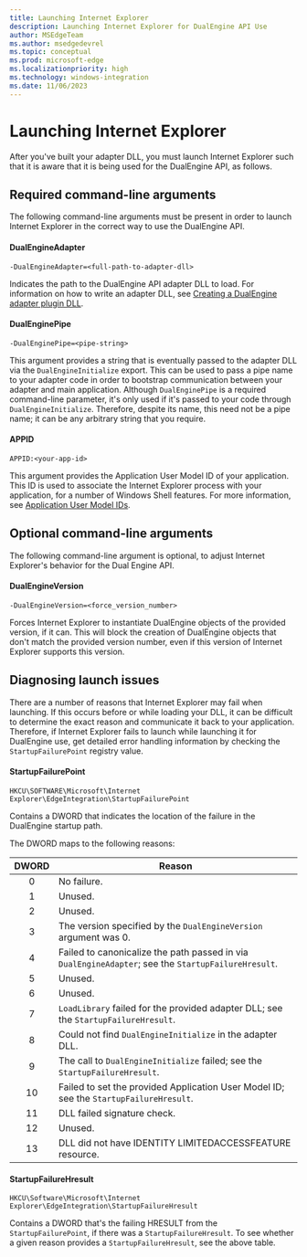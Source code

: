 ```yaml
---
title: Launching Internet Explorer
description: Launching Internet Explorer for DualEngine API Use
author: MSEdgeTeam
ms.author: msedgedevrel
ms.topic: conceptual
ms.prod: microsoft-edge
ms.localizationpriority: high
ms.technology: windows-integration
ms.date: 11/06/2023
---
```

# Launching Internet Explorer

After you've built your adapter DLL, you must launch Internet Explorer such that it is aware that it is being used for the DualEngine API, as follows.


<!-- ====================================================================== -->
## Required command-line arguments

The following command-line arguments must be present in order to launch Internet Explorer in the correct way to use the DualEngine API.


<!-- ------------------------------ -->
#### DualEngineAdapter

`-DualEngineAdapter=<full-path-to-adapter-dll>`

Indicates the path to the DualEngine API adapter DLL to load.  For information on how to write an adapter DLL, see [Creating a DualEngine adapter plugin DLL](adapter-dll.md).


<!-- ------------------------------ -->
#### DualEnginePipe

`-DualEnginePipe=<pipe-string>`

This argument provides a string that is eventually passed to the adapter DLL via the `DualEngineInitialize` export.  This can be used to pass a pipe name to your adapter code in order to bootstrap communication between your adapter and main application.  Although `DualEnginePipe` is a required command-line parameter, it's only used if it's passed to your code through `DualEngineInitialize`.  Therefore, despite its name, this need not be a pipe name; it can be any arbitrary string that you require.


<!-- ------------------------------ -->
#### APPID

`APPID:<your-app-id>`

This argument provides the Application User Model ID of your application.  This ID is used to associate the Internet Explorer process with your application, for a number of Windows Shell features.  For more information, see [Application User Model IDs](/windows/win32/shell/appids).


<!-- ====================================================================== -->
## Optional command-line arguments

The following command-line argument is optional, to adjust Internet Explorer's behavior for the Dual Engine API.


<!-- ------------------------------ -->
#### DualEngineVersion

`-DualEngineVersion=<force_version_number>`

Forces Internet Explorer to instantiate DualEngine objects of the provided version, if it can.  This will block the creation of DualEngine objects that don't match the provided version number, even if this version of Internet Explorer supports this version.


<!-- ====================================================================== -->
## Diagnosing launch issues

There are a number of reasons that Internet Explorer may fail when launching.  If this occurs before or while loading your DLL, it can be difficult to determine the exact reason and communicate it back to your application.  Therefore, if Internet Explorer fails to launch while launching it for DualEngine use, get detailed error handling information by checking the `StartupFailurePoint` registry value.


<!-- ------------------------------ -->
#### StartupFailurePoint

`HKCU\SOFTWARE\Microsoft\Internet Explorer\EdgeIntegration\StartupFailurePoint`

Contains a DWORD that indicates the location of the failure in the DualEngine startup path.

The DWORD maps to the following reasons:

| DWORD | Reason                                                                                              |
|:-----:|-----------------------------------------------------------------------------------------------------|
|   0   | No failure.                                                                                         |
|   1   | Unused.                                                                                             |
|   2   | Unused.                                                                                             |
|   3   | The version specified by the `DualEngineVersion` argument was 0.                                    |
|   4   | Failed to canonicalize the path passed in via `DualEngineAdapter`; see the `StartupFailureHresult`. |
|   5   | Unused.                                                                                             |
|   6   | Unused.                                                                                             |
|   7   | `LoadLibrary` failed for the provided adapter DLL; see the `StartupFailureHresult`.                 |
|   8   | Could not find `DualEngineInitialize` in the adapter DLL.                                           |
|   9   | The call to `DualEngineInitialize` failed; see the `StartupFailureHresult`.                         |
|   10  | Failed to set the provided Application User Model ID; see the `StartupFailureHresult`.              |
|   11  | DLL failed signature check.                                                                         |
|   12  | Unused.                                                                                             |
|   13  | DLL did not have IDENTITY LIMITEDACCESSFEATURE resource.                                            |


<!-- ------------------------------ -->
#### StartupFailureHresult

`HKCU\Software\Microsoft\Internet Explorer\EdgeIntegration\StartupFailureHresult`

Contains a DWORD that's the failing HRESULT from the `StartupFailurePoint`, if there was a `StartupFailureHresult`.  To see whether a given reason provides a `StartupFailureHresult`, see the above table.
